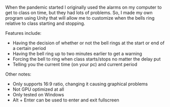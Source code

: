 When the pandemic started I originally used the alarms on my computer to get to class on time, but they had lots of problems.
So, I made my own program using Unity that will allow me to customize when the bells ring relative to class starting and stopping.

Features include:
  - Having the decision of whether or not the bell rings at the start or end of a certain period
  - Having the bell ring up to two minutes earlier to get a warning
  - Forcing the bell to ring when class starts/stops no matter the delay put
  - Telling you the current time (on your pc) and current period

Other notes:
  - Only supports 16:9 ratio, changing it causing graphical problems
  - Not GPU optimized at all
  - Only tested on Windows
  - Alt + Enter can be used to enter and exit fullscreen
